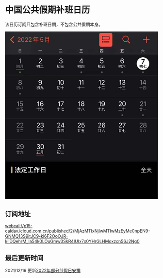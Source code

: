 # 中国公共假期补班日历

该日历订阅只包含补班日期，不包含公共假期本身。

![](./snapshot.jpg)

## 订阅地址

<webcal://p15-caldav.icloud.com.cn/published/2/MjAzMTIxNjIwMTIwMzEyMe0npEN9-GNMQ13S9itJC9-ki6F2OoOJR-kilDQehrM_Ia54k0LOuGmw3SkR4IUIx7x0YHrGLHMoxzcn56J2Ng0>


## 最后更新时间

2021/12/19 更新[2022年部分节假日安排](http://www.gov.cn/zhengce/content/2021-10/25/content_5644835.htm)
